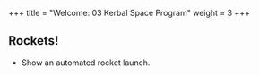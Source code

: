 +++
title = "Welcome: 03 Kerbal Space Program"
weight = 3
+++

## Rockets!

 - Show an automated rocket launch.

